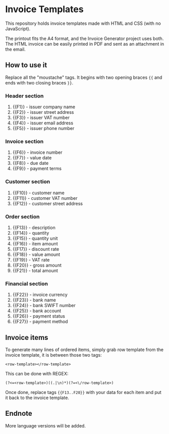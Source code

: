 # Invoice Templates

This repository holds invoice templates made with HTML and CSS (with no JavaScript). 

The printout fits the A4 format, and the Invoice Generator project uses both. The HTML invoice can be easily printed in PDF and sent as an attachment in the email.

## How to use it

Replace all the "moustache" tags. It begins with two opening braces `{{` and ends with two closing braces `}}`.

### Header section

1. {{F1}} - issuer company name
1. {{F2}} - issuer street address
1. {{F3}} - issuer VAT number
1. {{F4}} - issuer email address
1. {{F5}} - issuer phone number

### Invoice section

1. {{F6}} - invoice number
1. {{F7}} - value date
1. {{F8}} - due date
1. {{F9}} - payment terms

### Customer section

1. {{F10}} - customer name
1. {{F11}} - customer VAT number
1. {{F12}} - customer street address

### Order section

1. {{F13}} - description
1. {{F14}} - quantity
1. {{F15}} - quantity unit
1. {{F16}} - item amount
1. {{F17}} - discount rate
1. {{F18}} - value amount
1. {{F19}} - VAT rate
1. {{F20}} - gross amount
1. {{F21}} - total amount

### Financial section

1. {{F22}} - invoice currency
1. {{F23}} - bank name
1. {{F24}} - bank SWIFT number
1. {{F25}} - bank account
1. {{F26}} - payment status
1. {{F27}} - payment method

## Invoice items

To generate many lines of ordered items, simply grab row template from the invoice template, it is between those two tags: 

```<row-template></row-template>``` 

This can be done with REGEX: 

```(?<=<row-template>)((.|\n)*)(?=<\/row-template>)``` 

Once done, replace tags `{{F13..F20}}` with your data for each item and put it back to the invoice template.

## Endnote

More language versions will be added.
